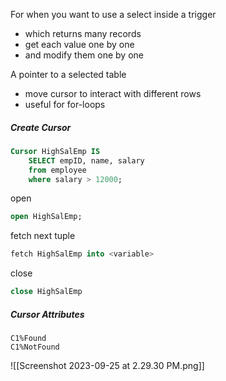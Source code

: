 For when you want to use a select inside a trigger
- which returns many records
- get each value one by one
- and modify them one by one


A pointer to a selected table
- move cursor to interact with different rows
- useful for for-loops

##### Create Cursor
```sql
Cursor HighSalEmp IS
	SELECT empID, name, salary
	from employee
	where salary > 12000;
```

open
```sql
open HighSalEmp;
```

fetch next tuple
```sql
fetch HighSalEmp into <variable>
```
close
```sql
close HighSalEmp
```

##### Cursor Attributes
```
C1%Found
C1%NotFound
```

![[Screenshot 2023-09-25 at 2.29.30 PM.png]]

